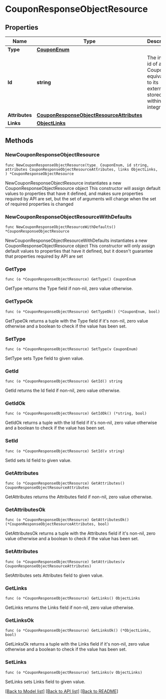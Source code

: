 # CouponResponseObjectResource

## Properties

Name | Type | Description | Notes
------------ | ------------- | ------------- | -------------
**Type** | [**CouponEnum**](CouponEnum.md) |  | 
**Id** | **string** | The internal id of a Coupon is equivalent to its external id stored within an integration. | 
**Attributes** | [**CouponResponseObjectResourceAttributes**](CouponResponseObjectResourceAttributes.md) |  | 
**Links** | [**ObjectLinks**](ObjectLinks.md) |  | 

## Methods

### NewCouponResponseObjectResource

`func NewCouponResponseObjectResource(type_ CouponEnum, id string, attributes CouponResponseObjectResourceAttributes, links ObjectLinks, ) *CouponResponseObjectResource`

NewCouponResponseObjectResource instantiates a new CouponResponseObjectResource object
This constructor will assign default values to properties that have it defined,
and makes sure properties required by API are set, but the set of arguments
will change when the set of required properties is changed

### NewCouponResponseObjectResourceWithDefaults

`func NewCouponResponseObjectResourceWithDefaults() *CouponResponseObjectResource`

NewCouponResponseObjectResourceWithDefaults instantiates a new CouponResponseObjectResource object
This constructor will only assign default values to properties that have it defined,
but it doesn't guarantee that properties required by API are set

### GetType

`func (o *CouponResponseObjectResource) GetType() CouponEnum`

GetType returns the Type field if non-nil, zero value otherwise.

### GetTypeOk

`func (o *CouponResponseObjectResource) GetTypeOk() (*CouponEnum, bool)`

GetTypeOk returns a tuple with the Type field if it's non-nil, zero value otherwise
and a boolean to check if the value has been set.

### SetType

`func (o *CouponResponseObjectResource) SetType(v CouponEnum)`

SetType sets Type field to given value.


### GetId

`func (o *CouponResponseObjectResource) GetId() string`

GetId returns the Id field if non-nil, zero value otherwise.

### GetIdOk

`func (o *CouponResponseObjectResource) GetIdOk() (*string, bool)`

GetIdOk returns a tuple with the Id field if it's non-nil, zero value otherwise
and a boolean to check if the value has been set.

### SetId

`func (o *CouponResponseObjectResource) SetId(v string)`

SetId sets Id field to given value.


### GetAttributes

`func (o *CouponResponseObjectResource) GetAttributes() CouponResponseObjectResourceAttributes`

GetAttributes returns the Attributes field if non-nil, zero value otherwise.

### GetAttributesOk

`func (o *CouponResponseObjectResource) GetAttributesOk() (*CouponResponseObjectResourceAttributes, bool)`

GetAttributesOk returns a tuple with the Attributes field if it's non-nil, zero value otherwise
and a boolean to check if the value has been set.

### SetAttributes

`func (o *CouponResponseObjectResource) SetAttributes(v CouponResponseObjectResourceAttributes)`

SetAttributes sets Attributes field to given value.


### GetLinks

`func (o *CouponResponseObjectResource) GetLinks() ObjectLinks`

GetLinks returns the Links field if non-nil, zero value otherwise.

### GetLinksOk

`func (o *CouponResponseObjectResource) GetLinksOk() (*ObjectLinks, bool)`

GetLinksOk returns a tuple with the Links field if it's non-nil, zero value otherwise
and a boolean to check if the value has been set.

### SetLinks

`func (o *CouponResponseObjectResource) SetLinks(v ObjectLinks)`

SetLinks sets Links field to given value.



[[Back to Model list]](../README.md#documentation-for-models) [[Back to API list]](../README.md#documentation-for-api-endpoints) [[Back to README]](../README.md)


